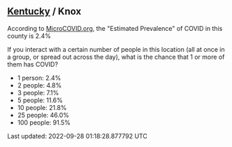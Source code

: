
## [Kentucky](/united-states/kentucky) / Knox

According to [MicroCOVID.org](http://microcovid.org),
the "Estimated Prevalence" of COVID in this county is 2.4%

If you interact with a certain number of people in this location
(all at once in a group, or spread out across the day), what is the chance that
1 or more of them has COVID?

- 1 person: 2.4%
- 2 people: 4.8%
- 3 people: 7.1%
- 5 people: 11.6%
- 10 people: 21.8%
- 25 people: 46.0%
- 100 people: 91.5%

Last updated: 2022-09-28 01:18:28.877792 UTC
